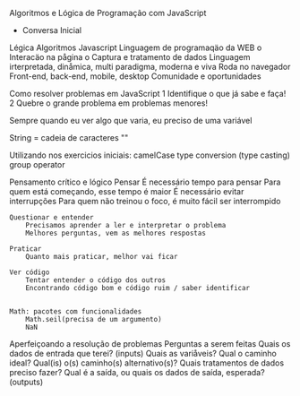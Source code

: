 Algoritmos e Lógica de Programação com JavaScript

- Conversa Inicial

Légica
Algoritmos
Javascript
    Linguagem de programaqäo da WEB
        o Interacäo na pågina
        o Captura e tratamento de dados
    Linguagem irterpretada, dinåmica, multi paradigma, moderna e viva
    Roda no navegador
    Front-end, back-end, mobile, desktop
    Comunidade e oportunidades


Como resolver problemas em JavaScript
    1 Identifique o que já sabe e faça!
    2 Quebre o grande problema em problemas menores!

Sempre quando eu ver algo que varia, eu preciso de uma variável

String = cadeia de caracteres ""

Utilizando nos exercicios iniciais:
    camelCase
    type conversion (type casting)
    group operator

Pensamento crítico e lógico
    Pensar
        É necessário tempo para pensar
        Para quem está começando, esse tempo é maior
        É necessário evitar interrupções
        Para quem não treinou o foco, é muito fácil ser interrompido

    Questionar e entender
        Precisamos aprender a ler e interpretar o problema
        Melhores perguntas, vem as melhores respostas

    Praticar
        Quanto mais praticar, melhor vai ficar

    Ver código
        Tentar entender o código dos outros
        Encontrando código bom e código ruim / saber identificar


    Math: pacotes com funcionalidades
        Math.seil(precisa de um argumento)
        NaN
        

Aperfeiçoando a resolução de problemas
    Perguntas a serem feitas
    Quais os dados de entrada que terei? (inputs)
    Quais as variåveis?
    Qual o caminho ideal?
    Qual(is) o(s) caminho(s) alternativo(s)?
    Quais tratamentos de dados preciso fazer?
    Qual é a saída, ou quais os dados de saída, esperada? (outputs)